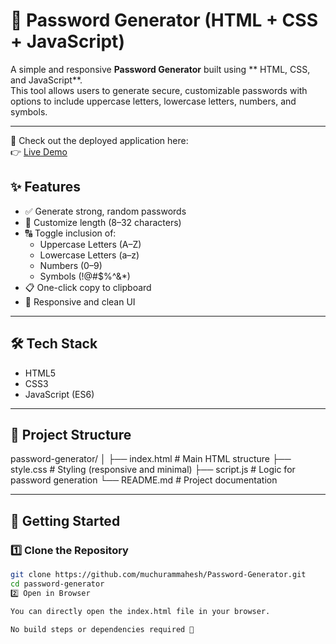 # 🔐 Password Generator (HTML + CSS + JavaScript)

A simple and responsive **Password Generator** built using ** HTML, CSS, and JavaScript**.  
This tool allows users to generate secure, customizable passwords with options to include uppercase letters, lowercase letters, numbers, and symbols.

---
🚀 Check out the deployed application here:  
👉 [Live Demo]( https://password-generator-by-mahi.netlify.app/ )
## ✨ Features

- ✅ Generate strong, random passwords
- 🔢 Customize length (8–32 characters)
- 🔠 Toggle inclusion of:
  - Uppercase Letters (A–Z)
  - Lowercase Letters (a–z)
  - Numbers (0–9)
  - Symbols (!@#$%^&*)
- 📋 One-click copy to clipboard
- 🎨 Responsive and clean UI

---

## 🛠 Tech Stack

- HTML5
- CSS3
- JavaScript (ES6)

---

## 📂 Project Structure

password-generator/
│
├── index.html # Main HTML structure
├── style.css # Styling (responsive and minimal)
├── script.js # Logic for password generation
└── README.md # Project documentation

---

## 🚀 Getting Started

### 1️⃣ Clone the Repository

```bash
git clone https://github.com/muchurammahesh/Password-Generator.git
cd password-generator
2️⃣ Open in Browser

You can directly open the index.html file in your browser.

No build steps or dependencies required 🎉
